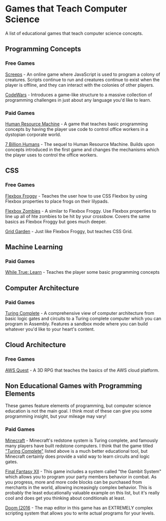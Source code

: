 # Games that Teach Computer Science
A list of educational games that teach computer science concepts.

## Programming Concepts

### Free Games
[Screeps](https://screeps.com/) - An online game where JavaScript is used to program a colony of creatures. Scripts continue to run and creatures continue to exist when the player is offline, and they can interact with the colonies of other players.

[CodeWars](https://www.codewars.com/) - Introduces a game-like structure to a massive collection of programming challenges in just about any language you'd like to learn.

### Paid Games
[Human Resource Machine](https://store.steampowered.com/app/375820/Human_Resource_Machine/) - A game that teaches basic programming concepts by having the player use code to control office workers in a dystopian corporate world.

[7 Billion Humans](https://store.steampowered.com/app/792100/7_Billion_Humans/) - The sequel to Human Resource Machine. Builds upon concepts introduced in the first game and changes the mechanisms which the player uses to control the office workers.

## CSS

### Free Games
[Flexbox Froggy](https://flexboxfroggy.com/) - Teaches the user how to use CSS Flexbox by using Flexbox properties to place frogs on their lilypads.

[Flexbox Zombies](https://mastery.games/flexboxzombies/) - A similar to Flexbox Froggy. Use Flexbox properties to line up all of hte zombies to be hit by your crossbow. Covers the same basics as Flexbox Froggy but goes much deeper.

[Grid Garden](https://cssgridgarden.com/) - Just like Flexbox Froggy, but teaches CSS Grid.

## Machine Learning

### Paid Games
[While True: Learn](https://store.steampowered.com/app/619150/while_True_learn/) - Teaches the player some basic programming concepts

## Computer Architecture

### Paid Games
[Turing Complete](https://store.steampowered.com/app/1444480/Turing_Complete/) - A comprehensive view of computer architecture from basic logic gates and circuits to a Turing complete computer which you can program in Assembly. Features a sandbox mode where you can build whatever you'd like to your heart's content.

## Cloud Architecture

### Free Games
[AWS Quest](https://aws.amazon.com/training/digital/aws-cloud-quest/) - A 3D RPG that teaches the basics of the AWS cloud platform.

## Non Educational Games with Programming Elements
These games feature elements of programming, but computer science education is not the main goal. I think most of these can give you some programming insight, but your mileage may vary!

### Paid Games
[Minecraft](https://www.minecraft.net/en-us) - Minecraft's redstone system is Turing complete, and famously many players have built redstone computers. I think that the game titled ["Turing Complete"](https://store.steampowered.com/app/1444480/Turing_Complete/) listed above is a much better educational tool, but Minecraft certainly does provide a valid way to learn circuits and logic gates.

[Final Fantasy XII](https://store.steampowered.com/app/595520/FINAL_FANTASY_XII_THE_ZODIAC_AGE/) - This game includes a system called "the Gambit System" which allows you to program your party members behavior in combat. As you progress, more and more code blocks can be purchased from merchants in the world, allowing increasingly complex behavior. This is probably the least educationally valuable example on this list, but it's really cool and does get you thinking about conditionals at least.

[Doom (2016](https://store.steampowered.com/app/379720/DOOM/) - The map editor in this game has an EXTREMELY complex scripting system that allows you to write actual programs for your levels.
